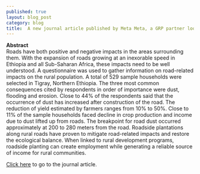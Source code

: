 ```yaml
---
published: true
layout: blog_post
category: blog
title:  A new journal article published by Meta Meta, a GRP partner looking at roads for resilience&#58; turning a problem into an opportunity
---
```

<strong>Abstract</strong></br>
Roads have both positive and negative impacts in the areas surrounding them. With the expansion of roads growing at an inexorable speed in Ethiopia and all Sub-Saharan Africa, these impacts need to be well understood. A questionnaire was used to gather information on road-related impacts on the rural population. A total of 529 sample households were selected in Tigray, Northern Ethiopia. The three most common consequences cited by respondents in order of importance were dust, flooding and erosion. Close to 44% of the respondents said that the occurrence of dust has increased after construction of the road. The reduction of yield estimated by farmers ranges from 10% to 50%. Close to 11% of the sample households faced decline in crop production and income due to dust lifted up from roads. The breakpoint for road dust occurred approximately at 200 to 280 meters from the road. Roadside plantations along rural roads have proven to mitigate road-related impacts and restore the ecological balance. When linked to rural development programs, roadside planting can create employment while generating a reliable source of income for rural communities. 

<a href="http://www.scholink.org/ojs/index.php/se/article/view/640" target=_blank>Click here</a> to go to the journal article.